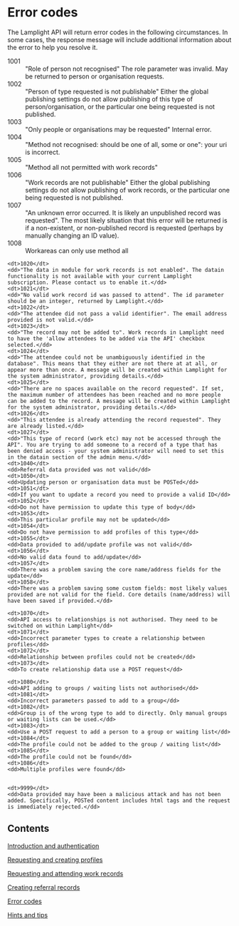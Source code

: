 # Error codes

The Lamplight API will return error codes in the following circumstances.  In some cases, the response message will
include additional information about the error to help you resolve it.

<dl>
    <dt>1001</dt>
    <dd>"Role of person not recognised" The role parameter was invalid. May be returned to person or organisation requests.</dd>
    <dt>1002</dt>
    <dd>"Person of type requested is not publishable" Either the global publishing settings do not allow publishing of this type of person/organisation, or the particular one being requested is not published.</dd>
    <dt>1003</dt>
    <dd>"Only people or organisations may be requested" Internal error.</dd>
    <dt>1004</dt>
    <dd>"Method not recognised: should be one of all, some or one": your uri is incorrect.</dd>
    <dt>1005</dt>
    <dd>"Method all not permitted with work records"</dd>
    <dt>1006</dt>
    <dd>"Work records are not publishable" Either the global publishing settings do not allow publishing of work records, or the particular one being requested is not published.</dd>
    <dt>1007</dt>
    <dd>"An unknown error occurred. It is likely an unpublished record was requested". The most likely situation that this error will be returned is if a non-existent, or non-published record is requested (perhaps by manually changing an ID value).</dd>
    <dt>1008</dt>
    <dd>Workareas can only use method all</dd>

    <dt>1020</dt>
    <dd>"The data in module for work records is not enabled". The datain functionality is not available with your current Lamplight subscription. Please contact us to enable it.</dd>
    <dt>1021</dt>
    <dd>"No valid work record id was passed to attend". The id parameter should be an integer, returned by Lamplight.</dd>
    <dt>1022</dt>
    <dd>"The attendee did not pass a valid identifier". The email address provided is not valid.</dd>
    <dt>1023</dt>
    <dd>"The record may not be added to". Work records in Lamplight need to have the 'allow attendees to be added via the API' checkbox selected.</dd>
    <dt>1024</dt>
    <dd>"The attendee could not be unambiguously identified in the database". This means that they either are not there at at all, or appear more than once. A message will be created within Lamplight for the system administrator, providing details.</dd>
    <dt>1025</dt>
    <dd>"There are no spaces available on the record requested". If set, the maximum number of attendees has been reached and no more people can be added to the record. A message will be created within Lamplight for the system administrator, providing details.</dd>
    <dt>1026</dt>
    <dd>"This attendee is already attending the record requested". They are already listed.</dd>
    <dt>1027</dt>
    <dd>"This type of record (work etc) may not be accessed through the API". You are trying to add someone to a record of a type that has been denied access - your system administrator will need to set this in the datain section of the admin menu.</dd>
    <dt>1040</dt>
    <dd>Referral data provided was not valid</dd>
    <dt>1050</dt>
    <dd>Updating person or organisation data must be POSTed</dd>
    <dt>1051</dt>
    <dd>If you want to update a record you need to provide a valid ID</dd>
    <dt>1052</dt>
    <dd>Do not have permission to update this type of body</dd>
    <dt>1053</dt>
    <dd>This particular profile may not be updated</dd>
    <dt>1054</dt>
    <dd>Do not have permission to add profiles of this type</dd>
    <dt>1055</dt>
    <dd>Data provided to add/update profile was not valid</dd>
    <dt>1056</dt>
    <dd>No valid data found to add/update</dd>
    <dt>1057</dt>
    <dd>There was a problem saving the core name/address fields for the update</dd>
    <dt>1058</dt>
    <dd>There was a problem saving some custom fields: most likely values provided are not valid for the field. Core details (name/address) will have been saved if provided.</dd>
    
    <dt>1070</dt>
    <dd>API access to relationships is not authorised. They need to be switched on within Lamplight</dd>
    <dt>1071</dt>
    <dd>Incorrect parameter types to create a relationship between profiles</dd>
    <dt>1072</dt>
    <dd>Relationship between profiles could not be created</dd>
    <dt>1073</dt>
    <dd>To create relationship data use a POST request</dd>

    <dt>1080</dt>
    <dd>API adding to groups / waiting lists not authorised</dd>
    <dt>1081</dt>
    <dd>Incorrect parameters passed to add to a group</dd>
    <dt>1082</dt>
    <dd>Group is of the wrong type to add to directly. Only manual groups or waiting lists can be used.</dd>
    <dt>1083</dt>
    <dd>Use a POST request to add a person to a group or waiting list</dd>
    <dt>1084</dt>
    <dd>The profile could not be added to the group / waiting list</dd>
    <dt>1085</dt>
    <dd>The profile could not be found</dd>
    <dt>1086</dt>
    <dd>Multiple profiles were found</dd>


    <dt>9999</dt>
    <dd>Data provided may have been a malicious attack and has not been added. Specifically, POSTed content includes html tags and the request is immediately rejected.</dd>
</dl>



## Contents

[Introduction and authentication](api.html)

[Requesting and creating profiles](profiles.html)

[Requesting and attending work records](work.html)

[Creating referral records](referral.html)

[Error codes](errors.html)

[Hints and tips](hints.html)